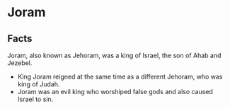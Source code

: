 # Joram

## Facts

Joram, also known as Jehoram, was a king of Israel, the son of Ahab and Jezebel.

* King Joram reigned at the same time as a different Jehoram, who was king of Judah.
* Joram was an evil king who worshiped false gods and also caused Israel to sin.